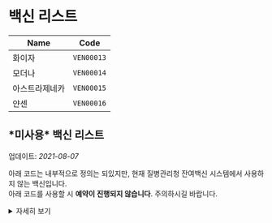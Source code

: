 # 백신 리스트

| Name               | Code          |
|--------------------|---------------|
| 화이자              | `VEN00013`    |
| 모더나              | `VEN00014`    |
| 아스트라제네카       | `VEN00015`    |
| 얀센               | `VEN00016`    |


## \*미사용\* 백신 리스트
업데이트: *2021-08-07*

아래 코드는 내부적으로 정의는 되있지만, 현재 질병관리청 잔여백신 시스템에서 사용하지 않는 백신입니다.
<br/> 아래 코드를 사용할 시 **예약이 진행되지 않습니다**. 주의하시길 바랍니다.

<!-- details tag 안에서는 markdown이 작동하지 않아 html로 작성함.-->
<details>
  <summary>자세히 보기</summary>
  <br/>
  <table>
    <thead>
      <tr>
        <th>Name</th>
        <th>Code</th>
      </tr>
    </thead>
    <tbody>
      <tr>
        <td>노바백스</td>
        <td><code>VEN00017</code></td>
      </tr>
      <tr>
        <td>시노팜</td>
        <td><code>VEN00018</code></td>
      </tr>
      <tr>
        <td>시노백</td>
        <td><code>VEN00019</code></td>
      </tr>
      <tr>
        <td>스푸트니크V</td>
        <td><code>VEN00020</code></td>
      </tr>
    </tbody>
  </table>
</details>
